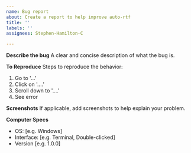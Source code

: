 ```yaml
---
name: Bug report
about: Create a report to help improve auto-rtf
title: ''
labels: ''
assignees: Stephen-Hamilton-C

---
```


**Describe the bug**
A clear and concise description of what the bug is.

**To Reproduce**
Steps to reproduce the behavior:
1. Go to '...'
2. Click on '....'
3. Scroll down to '....'
4. See error

**Screenshots**
If applicable, add screenshots to help explain your problem.

**Computer Specs**
 - OS: [e.g. Windows]
 - Interface: [e.g. Terminal, Double-clicked]
 - Version [e.g. 1.0.0]

